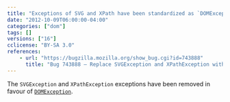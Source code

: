 ```yaml
---
title: "Exceptions of SVG and XPath have been standardized as `DOMException`"
date: "2012-10-09T06:00:00-04:00"
categories: ["dom"]
tags: []
versions: ["16"]
cclicense: "BY-SA 3.0"
references:
    - url: "https://bugzilla.mozilla.org/show_bug.cgi?id=743888"
      title: "Bug 743888 – Replace SVGException and XPathException with DOMException"
---
```

The `SVGException` and `XPathException` exceptions have been removed in favour of [`DOMException`](https://developer.mozilla.org/en-US/docs/Web/API/DOMException).
